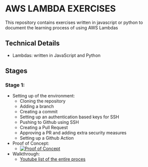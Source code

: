 # AWS LAMBDA EXERCISES
This repository contains exercises written in javascript or python to document the 
learning process of using AWS Lambdas

## Technical Details
- Lambdas: written in JavaScript and Python


## Stages
### Stage 1:
- Setting up of the environment:
   * Cloning the repository
   * Adding a branch
   * Creating a commit
   * Setting up an authentication based keys for SSH
   * Pushing to Github using SSH
   * Creating a Pull Request
   * Approving a PR and adding extra security measures
   * Setting up a Github Action
- Proof of Concept:
   * [![Proof of Concept](https://img.youtube.com/vi/oPYoEWebhnc/maxresdefault.jpg)](https://youtu.be/oPYoEWebhnc)
- Walkthrough:
   * [Youtube list of the entire proces](https://www.youtube.com/playlist?list=PLsQR_Tmsj29mZfRpPBm7FAoj9rQBUwv2A)


